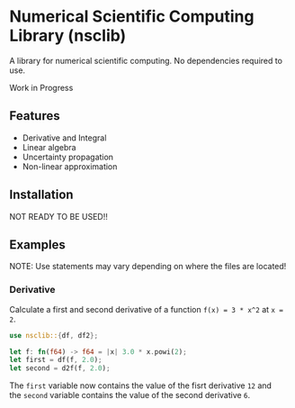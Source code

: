 # Numerical Scientific Computing Library (nsclib)

A library for numerical scientific computing. No dependencies required to use.

Work in Progress

## Features
- Derivative and Integral
- Linear algebra
- Uncertainty propagation
- Non-linear approximation

## Installation
NOT READY TO BE USED!!

## Examples
NOTE: Use statements may vary depending on where the files are located!

### Derivative
Calculate a first and second derivative of a function `f(x) = 3 * x^2` at `x = 2`.

```rust
use nsclib::{df, df2};

let f: fn(f64) -> f64 = |x| 3.0 * x.powi(2);
let first = df(f, 2.0);
let second = d2f(f, 2.0);
```

The `first` variable now contains the value of the fisrt derivative `12` and  
the `second` variable contains the value of the second derivative `6`.
